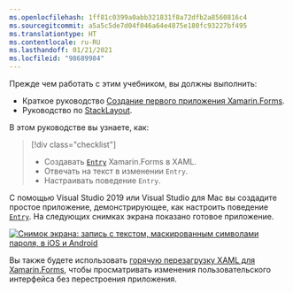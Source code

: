 ```yaml
---
ms.openlocfilehash: 1ff81c0399a0abb321831f8a72dfb2a8560816c4
ms.sourcegitcommit: a5a5c5de7d04f046a64e4875e180fc93227bf495
ms.translationtype: HT
ms.contentlocale: ru-RU
ms.lasthandoff: 01/21/2021
ms.locfileid: "98689984"
---
```

Прежде чем работать с этим учебником, вы должны выполнить:

- Краткое руководство [Создание первого приложения Xamarin.Forms](~/get-started/first-app/index.md).
- Руководство по [StackLayout](~/get-started/tutorials/stacklayout/index.yml).

В этом руководстве вы узнаете, как:

> [!div class="checklist"]
>
> - Создавать [`Entry`](xref:Xamarin.Forms.Entry) Xamarin.Forms в XAML.
> - Отвечать на текст в изменении `Entry`.
> - Настраивать поведение `Entry`.

С помощью Visual Studio 2019 или Visual Studio для Mac вы создадите простое приложение, демонстрирующее, как настроить поведение [`Entry`](xref:Xamarin.Forms.Entry). На следующих снимках экрана показано готовое приложение.

[![Снимок экрана: запись с текстом, маскированным символами пароля, в iOS и Android](../images/customize-behavior.png "Запись с маскированными символами пароля")](../images/customize-behavior-large.png#lightbox "Запись с маскированными символами пароля")

Вы также будете использовать [горячую перезагрузку XAML для Xamarin.Forms](~/xamarin-forms/xaml/hot-reload.md), чтобы просматривать изменения пользовательского интерфейса без перестроения приложения.

